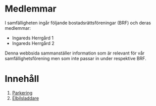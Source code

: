 # Medlemmar

I samfälligheten ingår följande bostadsrättsföreningar (BRF) och deras medlemmar:

- Ingareds Herrgård 1
- Ingareds Herrgård 2

Denna webbsida sammanställer information som är relevant för vår samfällighetsförening men som inte passar in under respektive BRF.

# Innehåll

1. [Parkering](./parkering.md)
1. [Elbilsladdare](./elbilsladdare.md)
